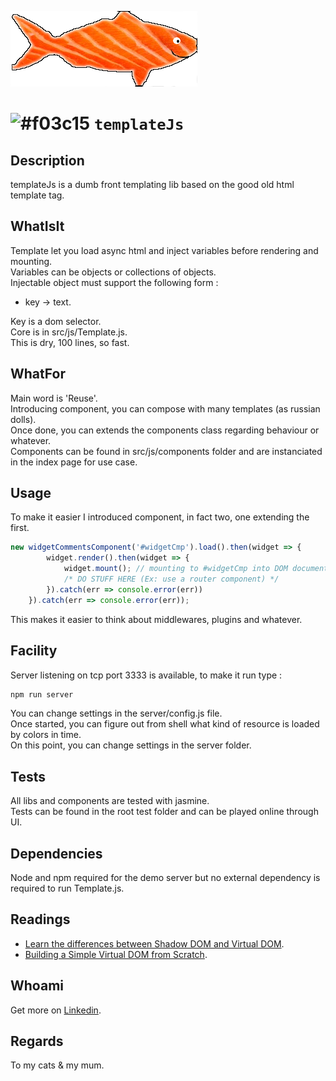![TemplateJsLogo](src/img/logo.png)

# ![#f03c15](https://placehold.it/15/f03c15/000000?text=+) `templateJs`

## Description  
templateJs is a dumb front templating lib based on the good old html template tag.  

## WhatIsIt  

Template let you load async html and inject variables before rendering and mounting.  
Variables can be objects or collections of objects.  
Injectable object must support the following form : 

* key -> text.  

Key is a dom selector.  
Core is in src/js/Template.js.  
This is dry, 100 lines, so fast.  

## WhatFor  

Main word is 'Reuse'.  
Introducing component, you can compose with many templates (as russian dolls).  
Once done, you can extends the components class regarding behaviour or whatever.  
Components can be found in src/js/components folder and are instanciated in the index page for use case.  

## Usage  

To make it easier I introduced component, in fact two, one extending the first.  

```javascript
new widgetCommentsComponent('#widgetCmp').load().then(widget => {
        widget.render().then(widget => {
            widget.mount(); // mounting to #widgetCmp into DOM document
            /* DO STUFF HERE (Ex: use a router component) */
        }).catch(err => console.error(err))
    }).catch(err => console.error(err));
```  
This makes it easier to think about middlewares, plugins and whatever.  

## Facility  

Server listening on tcp port 3333 is available, to make it run type :  

```bash
npm run server
```

You can change settings in the server/config.js file.  
Once  started, you can figure out from shell what kind of resource is loaded by colors in time.  
On this point, you can change settings in the server folder.  

## Tests  

All libs and components are tested with jasmine.  
Tests can be found in the root test folder and can be played online through UI.  

## Dependencies  

Node and npm required for the demo server but no external dependency is required to run Template.js.  

## Readings  

* [Learn the differences between Shadow DOM and Virtual DOM](https://vuejsfeed.com/blog/learn-the-differences-between-shadow-dom-and-virtual-dom).
* [Building a Simple Virtual DOM from Scratch](https://dev.to/ycmjason/building-a-simple-virtual-dom-from-scratch-3d05).


## Whoami  

Get more on [Linkedin](https://www.linkedin.com/in/pierre-fromager-197b4b6/ "My profile").  

## Regards  

To my cats & my mum.